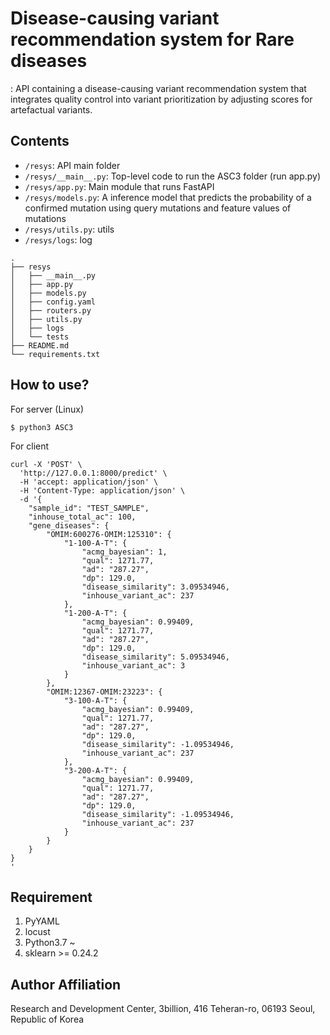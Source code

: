 # Disease-causing variant recommendation system for Rare diseases 

: API containing a disease-causing variant recommendation system that integrates quality control into variant prioritization by adjusting scores for artefactual variants.


## Contents
- `/resys`: API main folder
- `/resys/__main__.py`: Top-level code to run the ASC3 folder (run app.py)
- `/resys/app.py`: Main module that runs FastAPI
- `/resys/models.py`: A inference model that predicts the probability of a confirmed mutation using query mutations and feature values of mutations
- `/resys/utils.py`: utils
- `/resys/logs`: log

```
.
├── resys
│   ├── __main__.py
│   ├── app.py
│   ├── models.py
│   ├── config.yaml
│   ├── routers.py
│   ├── utils.py
│   ├── logs
│   └── tests
├── README.md
└── requirements.txt
```


## How to use?
For server (Linux)
```
$ python3 ASC3
```

For client
```
curl -X 'POST' \
  'http://127.0.0.1:8000/predict' \
  -H 'accept: application/json' \
  -H 'Content-Type: application/json' \
  -d '{
    "sample_id": "TEST_SAMPLE",
    "inhouse_total_ac": 100,
    "gene_diseases": {
        "OMIM:600276-OMIM:125310": {
            "1-100-A-T": {
                "acmg_bayesian": 1,
                "qual": 1271.77,
                "ad": "287.27",
                "dp": 129.0,
                "disease_similarity": 3.09534946,
                "inhouse_variant_ac": 237
            },
            "1-200-A-T": {
                "acmg_bayesian": 0.99409,
                "qual": 1271.77,
                "ad": "287.27",
                "dp": 129.0,
                "disease_similarity": 5.09534946,
                "inhouse_variant_ac": 3
            }
        },
        "OMIM:12367-OMIM:23223": {
            "3-100-A-T": {
                "acmg_bayesian": 0.99409,
                "qual": 1271.77,
                "ad": "287.27",
                "dp": 129.0,
                "disease_similarity": -1.09534946,
                "inhouse_variant_ac": 237
            },
            "3-200-A-T": {
                "acmg_bayesian": 0.99409,
                "qual": 1271.77,
                "ad": "287.27",
                "dp": 129.0,
                "disease_similarity": -1.09534946,
                "inhouse_variant_ac": 237
            }
        }
    }
}
'
```



## Requirement
1. PyYAML
2. locust
3. Python3.7 ~
4. sklearn >= 0.24.2



## Author Affiliation
Research and Development Center, 3billion, 416 Teheran-ro, 06193 Seoul, Republic of Korea
